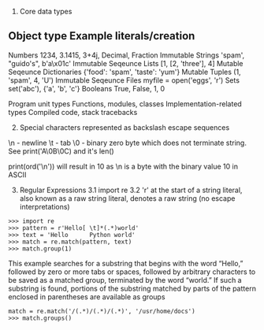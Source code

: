 1. Core data types

Object type     Example literals/creation
-------------------------------------
Numbers         1234, 3.1415, 3+4j, Decimal, Fraction       Immutable
Strings         'spam', "guido's", b'a\x01c'                Immutable       Seqeunce
Lists           [1, [2, 'three'], 4]                        Mutable         Seqeunce
Dictionaries    {'food': 'spam', 'taste': 'yum'}            Mutable
Tuples          (1, 'spam', 4, 'U')                         Immutable       Seqeunce
Files           myfile = open('eggs', 'r')
Sets            set('abc'), {'a', 'b', 'c'}
Booleans        True, False, 1, 0

Program unit types                  Functions, modules, classes
Implementation-related types        Compiled code, stack tracebacks 

2. Special characters represented as backslash escape sequences

\n - newline
\t - tab
\0 - binary zero byte which does not terminate string. See print('A\0B\0C) and it's len()

print(ord('\n')) will result in 10 as \n is a byte with the binary value 10 in ASCII


3. Regular Expressions
    3.1 import re
    3.2 'r' at the start of a string literal, also known as a raw string literal, denotes a raw string (no escape interpretations) 

```
>>> import re
>>> pattern = r'Hello[ \t]*(.*)world'
>>> text = 'Hello      Python world'
>>> match = re.match(pattern, text)
>>> match.group(1)
```

This example searches for a substring that begins with the word “Hello,” followed by
zero or more tabs or spaces, followed by arbitrary characters to be saved as a matched
group, terminated by the word “world.” If such a substring is found, portions of the
substring matched by parts of the pattern enclosed in parentheses are available as groups

```
match = re.match('/(.*)/(.*)/(.*)', '/usr/home/docs')
>>> match.groups()
```